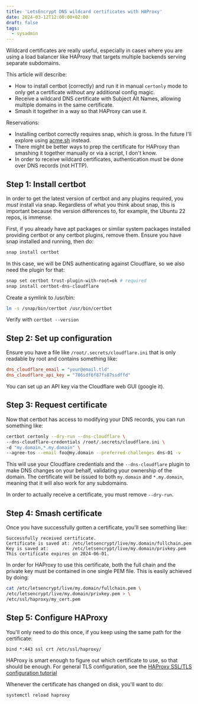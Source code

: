```yaml
---
title: 'LetsEncrypt DNS wildcard certificates with HAProxy'
date: 2024-03-12T12:00:00+02:00
draft: false
tags:
  - sysadmin
---
```


Wildcard certificates are really useful, especially in cases where you
are using a load balancer like HAProxy that targets multiple backends
serving separate subdomains.

This article will describe:

- How to install certbot (correctly) and run it in manual `certonly`
  mode to only get a certificate without any additional config magic.
- Receive a wildcard DNS certificate with Subject Alt Names, allowing
  multiple domains in the same certificate.
- Smash it together in a way so that HAProxy can use it.

Reservations:

- Installing certbot correctly requires snap, which is gross. In the
  future I'll explore using
  [acme.sh](https://github.com/acmesh-official/acme.sh) instead.
- There might be better ways to prep the certificate for HAProxy than
  smashing it together manually or via a script, I don't know.
- In order to receive wildcard certificates, authentication _must_ be
  done over DNS records (not HTTP).

## Step 1: Install certbot

In order to get the latest version of certbot and any plugins required,
you _must_ install via snap. Regardless of what you think about snap,
this is important because the version differences to, for example, the
Ubuntu 22 repos, is immense.

First, if you already have apt packages or similar system packages
installed providing certbot or any certbot plugins, remove them. Ensure
you have snap installed and running, then do:

```bash
snap install certbot
```

In this case, we will be DNS authenticating against Cloudflare, so we
also need the plugin for that:

```bash
snap set certbot trust-plugin-with-root=ok # required
snap install certbot-dns-cloudflare
```

Create a symlink to /usr/bin:

```bash
ln -s /snap/bin/certbot /usr/bin/certbot
```

Verify with `certbot --version`

## Step 2: Set up configuration

Ensure you have a file like `/root/.secrets/cloudflare.ini` that is
only readable by root and contains something like:

```ini
dns_cloudflare_email = "your@email.tld"
dns_cloudflare_api_key = "786sdf6f87fs87ssdffd"
```

You can set up an API key via the Cloudflare web GUI (google it).

## Step 3: Request certificate

Now that certbot has access to modifying your DNS records, you can run
something like:

```bash
certbot certonly --dry-run --dns-cloudflare \
--dns-cloudflare-credentials /root/.secrets/cloudflare.ini \
-d "my.domain,*.my.domain" \
--agree-tos --email foo@my.domain --preferred-challenges dns-01 -v
```

This will use your Cloudflare credentials and the `--dns-cloudflare`
plugin to make DNS changes on your behalf, validating your ownership of
the domain. The certificate will be issued to both `my.domain` and
`*.my.domain`, meaning that it will also work for any subdomains.

In order to actually receive a certificate, you must remove
`--dry-run`.

## Step 4: Smash certificate

Once you have successfully gotten a certificate, you'll see something
like:

```plain
Successfully received certificate.
Certificate is saved at: /etc/letsencrypt/live/my.domain/fullchain.pem
Key is saved at:         /etc/letsencrypt/live/my.domain/privkey.pem
This certificate expires on 2024-06-01.
```

In order for HAProxy to use this certificate, both the full chain and
the private key must be contained in one single PEM file. This is
easily achieved by doing:

```bash
cat /etc/letsencrypt/live/my.domain/fullchain.pem \
/etc/letsencrypt/live/my.domain/privkey.pem > \
/etc/ssl/haproxy/my_cert.pem
```

## Step 5: Configure HAProxy

You'll only need to do this once, if you keep using the same path for
the certificate:

```plain
bind *:443 ssl crt /etc/ssl/haproxy/
```

HAProxy is smart enough to figure out which certificate to use, so that
should be enough. For general TLS configuration, see the
[HAProxy SSL/TLS configuration tutorial](https://www.haproxy.com/documentation/haproxy-configuration-tutorials/ssl-tls/)

Whenever the certificate has changed on disk, you'll want to do:

```bash
systemctl reload haproxy
```
